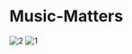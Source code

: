 # Music-Matters


![2](https://github.com/Odhiambo-Michael-Allan/music-matters/assets/111270923/0d61568e-a20b-4188-b5a6-0670d2bfd199)
![1](https://github.com/Odhiambo-Michael-Allan/music-matters/assets/111270923/525280fa-2201-4c16-b592-2f04527a2cb6)
